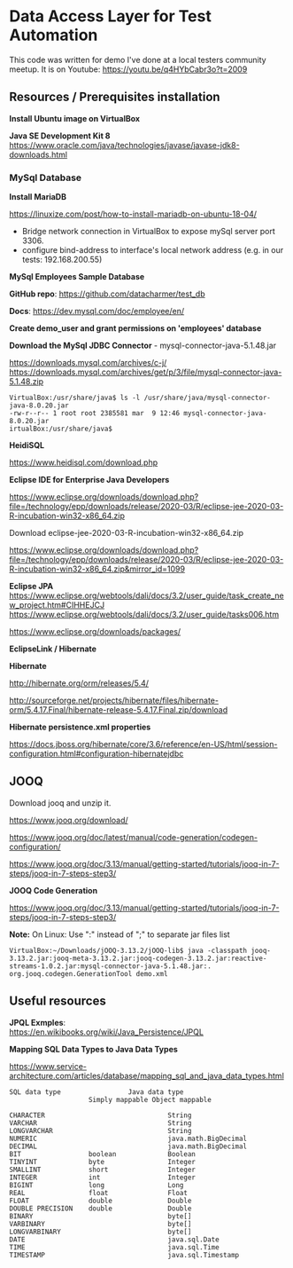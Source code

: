 # Data Access Layer for Test Automation

This code was written for demo I've done at a local testers community meetup. It is on Youtube: https://youtu.be/q4HYbCabr3o?t=2009


## Resources / Prerequisites installation

**Install Ubuntu image on VirtualBox**

**Java SE Development Kit 8**
https://www.oracle.com/java/technologies/javase/javase-jdk8-downloads.html

### MySql Database

**Install MariaDB**

https://linuxize.com/post/how-to-install-mariadb-on-ubuntu-18-04/

 - Bridge network connection in VirtualBox to expose mySql server port 3306.
 - configure bind-address to interface's local network address (e.g. in our tests: 192.168.200.55)

**MySql Employees Sample Database**

**GitHub repo**: https://github.com/datacharmer/test_db

**Docs**: https://dev.mysql.com/doc/employee/en/


**Create demo_user and grant permissions on 'employees' database**

**Download the MySql JDBC Connector** - mysql-connector-java-5.1.48.jar

https://downloads.mysql.com/archives/c-j/
https://downloads.mysql.com/archives/get/p/3/file/mysql-connector-java-5.1.48.zip


```
VirtualBox:/usr/share/java$ ls -l /usr/share/java/mysql-connector-java-8.0.20.jar 
-rw-r--r-- 1 root root 2385581 mar  9 12:46 mysql-connector-java-8.0.20.jar
irtualBox:/usr/share/java$
```


**HeidiSQL**

https://www.heidisql.com/download.php



**Eclipse IDE for Enterprise Java Developers**

https://www.eclipse.org/downloads/download.php?file=/technology/epp/downloads/release/2020-03/R/eclipse-jee-2020-03-R-incubation-win32-x86_64.zip


Download eclipse-jee-2020-03-R-incubation-win32-x86_64.zip

https://www.eclipse.org/downloads/download.php?file=/technology/epp/downloads/release/2020-03/R/eclipse-jee-2020-03-R-incubation-win32-x86_64.zip&mirror_id=1099

**Eclipse JPA**
https://www.eclipse.org/webtools/dali/docs/3.2/user_guide/task_create_new_project.htm#CIHHEJCJ
https://www.eclipse.org/webtools/dali/docs/3.2/user_guide/tasks006.htm

https://www.eclipse.org/downloads/packages/








**EclipseLink / Hibernate**

**Hibernate** 

http://hibernate.org/orm/releases/5.4/


http://sourceforge.net/projects/hibernate/files/hibernate-orm/5.4.17.Final/hibernate-release-5.4.17.Final.zip/download


**Hibernate persistence.xml properties**

https://docs.jboss.org/hibernate/core/3.6/reference/en-US/html/session-configuration.html#configuration-hibernatejdbc


## JOOQ

Download jooq and unzip it.

https://www.jooq.org/download/

https://www.jooq.org/doc/latest/manual/code-generation/codegen-configuration/

https://www.jooq.org/doc/3.13/manual/getting-started/tutorials/jooq-in-7-steps/jooq-in-7-steps-step3/


**JOOQ Code Generation**

https://www.jooq.org/doc/3.13/manual/getting-started/tutorials/jooq-in-7-steps/jooq-in-7-steps-step3/


**Note:**  On Linux: Use ":" instead of ";" to separate jar files list

`VirtualBox:~/Downloads/jOOQ-3.13.2/jOOQ-lib$ java -classpath jooq-3.13.2.jar:jooq-meta-3.13.2.jar:jooq-codegen-3.13.2.jar:reactive-streams-1.0.2.jar:mysql-connector-java-5.1.48.jar:. org.jooq.codegen.GenerationTool demo.xml` 


## Useful resources

**JPQL Exmples**:  
https://en.wikibooks.org/wiki/Java_Persistence/JPQL


**Mapping SQL Data Types to Java Data Types**

https://www.service-architecture.com/articles/database/mapping_sql_and_java_data_types.html


```
SQL data type	              Java data type
                    Simply mappable	Object mappable

CHARACTER                               String
VARCHAR                                 String
LONGVARCHAR                             String
NUMERIC                                 java.math.BigDecimal
DECIMAL                                 java.math.BigDecimal
BIT                 boolean             Boolean
TINYINT             byte                Integer
SMALLINT            short               Integer
INTEGER             int                 Integer
BIGINT              long                Long
REAL                float               Float
FLOAT               double              Double
DOUBLE PRECISION    double              Double
BINARY                                  byte[]
VARBINARY                               byte[]
LONGVARBINARY                           byte[]
DATE                                    java.sql.Date
TIME                                    java.sql.Time
TIMESTAMP                               java.sql.Timestamp
```
